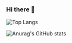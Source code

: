### Hi there 👋

  ![Top Langs](https://github-readme-stats.vercel.app/api/top-langs/?username=felipebetini&layout=compact&card_width=445&theme=nightowl)


  ![Anurag's GitHub stats](https://github-readme-stats.vercel.app/api?username=felipebetini&hide=contribs)

<!--
**Felipebetini/FelipeBetini** is a ✨ _special_ ✨ repository because its `README.md` (this file) appears on your GitHub profile.

Here are some ideas to get you started:

- 🔭 I’m currently working on ...
- 🌱 I’m currently learning ...
- 👯 I’m looking to collaborate on ...
- 🤔 I’m looking for help with ...
- 💬 Ask me about ...
- 📫 How to reach me: ...
- 😄 Pronouns: ...
- ⚡ Fun fact: ...
-->
